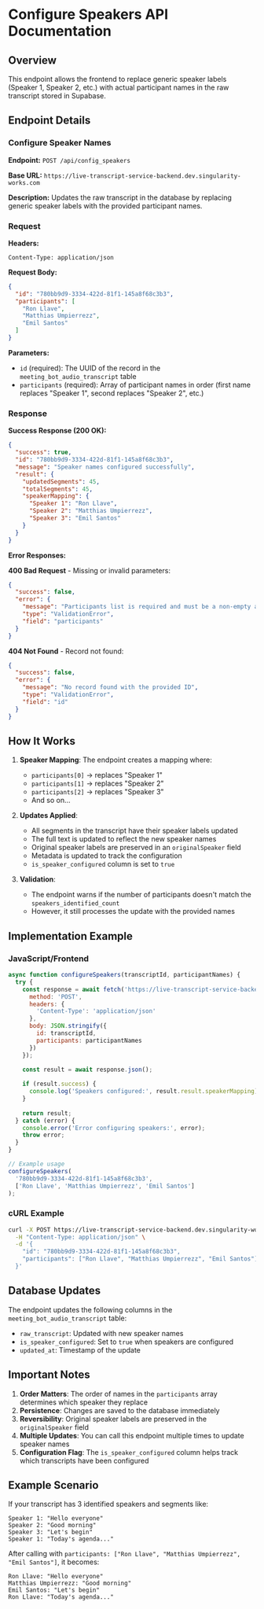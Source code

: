 # Configure Speakers API Documentation

## Overview
This endpoint allows the frontend to replace generic speaker labels (Speaker 1, Speaker 2, etc.) with actual participant names in the raw transcript stored in Supabase.

## Endpoint Details

### Configure Speaker Names
**Endpoint:** `POST /api/config_speakers`

**Base URL:** `https://live-transcript-service-backend.dev.singularity-works.com`

**Description:** Updates the raw transcript in the database by replacing generic speaker labels with the provided participant names.

### Request

**Headers:**
```
Content-Type: application/json
```

**Request Body:**
```json
{
  "id": "780bb9d9-3334-422d-81f1-145a8f68c3b3",
  "participants": [
    "Ron Llave",
    "Matthias Umpierrezz",
    "Emil Santos"
  ]
}
```

**Parameters:**
- `id` (required): The UUID of the record in the `meeting_bot_audio_transcript` table
- `participants` (required): Array of participant names in order (first name replaces "Speaker 1", second replaces "Speaker 2", etc.)

### Response

**Success Response (200 OK):**
```json
{
  "success": true,
  "id": "780bb9d9-3334-422d-81f1-145a8f68c3b3",
  "message": "Speaker names configured successfully",
  "result": {
    "updatedSegments": 45,
    "totalSegments": 45,
    "speakerMapping": {
      "Speaker 1": "Ron Llave",
      "Speaker 2": "Matthias Umpierrezz",
      "Speaker 3": "Emil Santos"
    }
  }
}
```

**Error Responses:**

**400 Bad Request** - Missing or invalid parameters:
```json
{
  "success": false,
  "error": {
    "message": "Participants list is required and must be a non-empty array",
    "type": "ValidationError",
    "field": "participants"
  }
}
```

**404 Not Found** - Record not found:
```json
{
  "success": false,
  "error": {
    "message": "No record found with the provided ID",
    "type": "ValidationError",
    "field": "id"
  }
}
```

## How It Works

1. **Speaker Mapping**: The endpoint creates a mapping where:
   - `participants[0]` → replaces "Speaker 1"
   - `participants[1]` → replaces "Speaker 2"
   - `participants[2]` → replaces "Speaker 3"
   - And so on...

2. **Updates Applied**:
   - All segments in the transcript have their speaker labels updated
   - The full text is updated to reflect the new speaker names
   - Original speaker labels are preserved in an `originalSpeaker` field
   - Metadata is updated to track the configuration
   - `is_speaker_configured` column is set to `true`

3. **Validation**:
   - The endpoint warns if the number of participants doesn't match the `speakers_identified_count`
   - However, it still processes the update with the provided names

## Implementation Example

### JavaScript/Frontend
```javascript
async function configureSpeakers(transcriptId, participantNames) {
  try {
    const response = await fetch('https://live-transcript-service-backend.dev.singularity-works.com/api/config_speakers', {
      method: 'POST',
      headers: {
        'Content-Type': 'application/json'
      },
      body: JSON.stringify({
        id: transcriptId,
        participants: participantNames
      })
    });

    const result = await response.json();
    
    if (result.success) {
      console.log('Speakers configured:', result.result.speakerMapping);
    }
    
    return result;
  } catch (error) {
    console.error('Error configuring speakers:', error);
    throw error;
  }
}

// Example usage
configureSpeakers(
  '780bb9d9-3334-422d-81f1-145a8f68c3b3',
  ['Ron Llave', 'Matthias Umpierrezz', 'Emil Santos']
);
```

### cURL Example
```bash
curl -X POST https://live-transcript-service-backend.dev.singularity-works.com/api/config_speakers \
  -H "Content-Type: application/json" \
  -d '{
    "id": "780bb9d9-3334-422d-81f1-145a8f68c3b3",
    "participants": ["Ron Llave", "Matthias Umpierrezz", "Emil Santos"]
  }'
```

## Database Updates

The endpoint updates the following columns in the `meeting_bot_audio_transcript` table:
- `raw_transcript`: Updated with new speaker names
- `is_speaker_configured`: Set to `true` when speakers are configured
- `updated_at`: Timestamp of the update

## Important Notes

1. **Order Matters**: The order of names in the `participants` array determines which speaker they replace
2. **Persistence**: Changes are saved to the database immediately
3. **Reversibility**: Original speaker labels are preserved in the `originalSpeaker` field
4. **Multiple Updates**: You can call this endpoint multiple times to update speaker names
5. **Configuration Flag**: The `is_speaker_configured` column helps track which transcripts have been configured

## Example Scenario

If your transcript has 3 identified speakers and segments like:
```
Speaker 1: "Hello everyone"
Speaker 2: "Good morning"
Speaker 3: "Let's begin"
Speaker 1: "Today's agenda..."
```

After calling with `participants: ["Ron Llave", "Matthias Umpierrezz", "Emil Santos"]`, it becomes:
```
Ron Llave: "Hello everyone"
Matthias Umpierrezz: "Good morning"
Emil Santos: "Let's begin"
Ron Llave: "Today's agenda..."
```